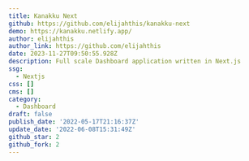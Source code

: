 ```yaml
---
title: Kanakku Next
github: https://github.com/elijahthis/kanakku-next
demo: https://kanakku.netlify.app/
author: elijahthis
author_link: https://github.com/elijahthis
date: 2023-11-27T09:50:55.928Z
description: Full scale Dashboard application written in Next.js
ssg:
  - Nextjs
css: []
cms: []
category:
  - Dashboard
draft: false
publish_date: '2022-05-17T21:16:37Z'
update_date: '2022-06-08T15:31:49Z'
github_star: 2
github_fork: 2
---
```

